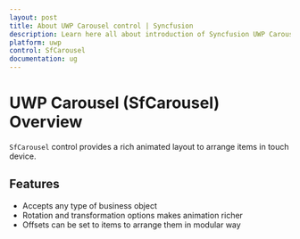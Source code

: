 ```yaml
---
layout: post
title: About UWP Carousel control | Syncfusion
description: Learn here all about introduction of Syncfusion UWP Carousel (SfCarousel) control, its elements and more.
platform: uwp
control: SfCarousel
documentation: ug
---
```


# UWP Carousel (SfCarousel) Overview

`SfCarousel` control provides a rich animated layout to arrange items in touch device.

## Features

* Accepts any type of business object
* Rotation and transformation options makes animation richer
* Offsets can be set to items to arrange them in modular way

